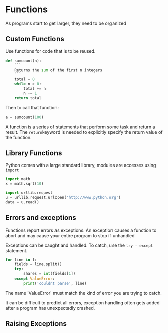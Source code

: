 # Functions

As programs start to get larger, they need to be organized

## Custom Functions

Use functions for code that is to be reused.

```python
def sumcount(n):
	```
	Returns the sum of the first n integers
	```
	total = 0
	while n > 0:
		total += n
		n -= 1
	return total
```

Then to call that function:
```python
a = sumcount(100)
```

A function is a series of statements that perform some task and return a result. The ```return```keyword is needed to explicitly specify the return value of the function.

## Library Functions

Python comes with a large standard library, modules are accesses using ```ìmport```

```python
import math
x = math.sqrt(10)

import urllib.request
u = urllib.request.urlopen('http://www.python.org')
data = u.read()

```
## Errors and exceptions

Functions report errors as exceptions. An exception causes a function to abort and may cause your entire program to stop if unhandled

Exceptions can be caught and handled. To catch, use the ```try - except ```statement.

```python
for line in f:
	fields = line.split()
	try:
		shares = int(fields[1])
	except ValueError:
		print('couldnt parse', line)

```

The name 'ValueError' must match the kind of error you are trying to catch.

It can be difficult to predict all errors, exception handling often gets added after a program has unexpectadly crashed.

## Raising Exceptions

